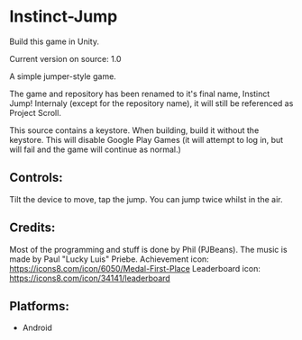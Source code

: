 # Instinct-Jump
 Build this game in Unity.
 
 Current version on source: 1.0 
 

A simple jumper-style game.

The game and repository has been renamed to it's final name, Instinct Jump! Internaly (except for the repository name), it will still be referenced as Project Scroll.

This source contains a keystore. When building, build it without the keystore. This will disable Google Play Games (it will attempt to log in, but will fail and the game will continue as normal.)

## Controls:

Tilt the device to move, tap the jump. You can jump twice whilst in the air.

## Credits:

Most of the programming and stuff is done by Phil (PJBeans). The music is made by Paul "Lucky Luis" Priebe.
Achievement icon: https://icons8.com/icon/6050/Medal-First-Place
Leaderboard icon: https://icons8.com/icon/34141/leaderboard

## Platforms:
- Android
